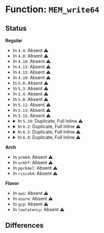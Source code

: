 # Function: <code>MEM_write64</code>

## Status
<b>Regular</b>
<ul>
<li>
In <code>4.4</code>: Absent ⚠️
</li>
<li>
In <code>4.8</code>: Absent ⚠️
</li>
<li>
In <code>4.10</code>: Absent ⚠️
</li>
<li>
In <code>4.13</code>: Absent ⚠️
</li>
<li>
In <code>4.15</code>: Absent ⚠️
</li>
<li>
In <code>4.18</code>: Absent ⚠️
</li>
<li>
In <code>5.0</code>: Absent ⚠️
</li>
<li>
In <code>5.3</code>: Absent ⚠️
</li>
<li>
In <code>5.4</code>: Absent ⚠️
</li>
<li>
In <code>5.8</code>: Absent ⚠️
</li>
<li>
In <code>5.11</code>: Absent ⚠️
</li>
<li>
In <code>5.13</code>: Absent ⚠️
</li>
<li>
In <code>5.15</code>: Absent ⚠️
</li>
<li>
<details>
<summary>In <code>5.19</code>: Duplicate, Full Inline ⚠️</summary>

**Collision:** Static Duplication

**Inline:** Full

**Transformation:** False

**Instances:**

```
In lib/zstd/common/fse_decompress.c (ffffffff8170a3f6)
Location: lib/zstd/common/mem.h:139
Inline: True
Inline callers:
  - lib/zstd/common/fse_decompress.c:FSE_buildDTable_internal
  - lib/zstd/common/fse_decompress.c:FSE_buildDTable_internal
```
```
In lib/zstd/decompress/huf_decompress.c (ffffffff8174f029)
Location: lib/zstd/common/mem.h:139
Inline: True
Inline callers:
  - lib/zstd/decompress/huf_decompress.c:HUF_readDTableX1_wksp_bmi2
  - lib/zstd/decompress/huf_decompress.c:HUF_readDTableX1_wksp_bmi2
  - lib/zstd/decompress/huf_decompress.c:HUF_readDTableX1_wksp_bmi2
  - lib/zstd/decompress/huf_decompress.c:HUF_readDTableX1_wksp_bmi2
  - lib/zstd/decompress/huf_decompress.c:HUF_readDTableX1_wksp_bmi2
  - lib/zstd/decompress/huf_decompress.c:HUF_readDTableX1_wksp_bmi2
  - lib/zstd/decompress/huf_decompress.c:HUF_readDTableX1_wksp_bmi2
```
```
In lib/zstd/decompress/zstd_decompress_block.c (ffffffff81755330)
Location: lib/zstd/common/mem.h:139
Inline: True
```
</details>
</li>
<li>
<details>
<summary>In <code>6.2</code>: Duplicate, Full Inline ⚠️</summary>

**Collision:** Static Duplication

**Inline:** Full

**Transformation:** False

**Instances:**

```
In lib/zstd/compress/fse_compress.c (ffffffff817fd6ac)
Location: lib/zstd/common/mem.h:141
Inline: True
Inline callers:
  - lib/zstd/compress/fse_compress.c:FSE_buildCTable_wksp
  - lib/zstd/compress/fse_compress.c:FSE_buildCTable_wksp
```
```
In lib/zstd/decompress/huf_decompress.c (ffffffff8187300c)
Location: lib/zstd/common/mem.h:141
Inline: True
Inline callers:
  - lib/zstd/decompress/huf_decompress.c:HUF_readDTableX1_wksp_bmi2
  - lib/zstd/decompress/huf_decompress.c:HUF_readDTableX1_wksp_bmi2
  - lib/zstd/decompress/huf_decompress.c:HUF_readDTableX1_wksp_bmi2
  - lib/zstd/decompress/huf_decompress.c:HUF_readDTableX1_wksp_bmi2
  - lib/zstd/decompress/huf_decompress.c:HUF_readDTableX1_wksp_bmi2
  - lib/zstd/decompress/huf_decompress.c:HUF_readDTableX1_wksp_bmi2
  - lib/zstd/decompress/huf_decompress.c:HUF_readDTableX1_wksp_bmi2
```
```
In lib/zstd/decompress/zstd_decompress_block.c (ffffffff81879f6a)
Location: lib/zstd/common/mem.h:141
Inline: True
```
```
In lib/zstd/common/fse_decompress.c (ffffffff81884fa6)
Location: lib/zstd/common/mem.h:141
Inline: True
Inline callers:
  - lib/zstd/common/fse_decompress.c:FSE_buildDTable_internal
  - lib/zstd/common/fse_decompress.c:FSE_buildDTable_internal
```
</details>
</li>
<li>
<details>
<summary>In <code>6.5</code>: Duplicate, Full Inline ⚠️</summary>

**Collision:** Static Duplication

**Inline:** Full

**Transformation:** False

**Instances:**

```
In lib/zstd/compress/fse_compress.c (ffffffff8183dee9)
Location: lib/zstd/common/mem.h:141
Inline: True
Inline callers:
  - lib/zstd/compress/fse_compress.c:FSE_buildCTable_wksp
  - lib/zstd/compress/fse_compress.c:FSE_buildCTable_wksp
```
```
In lib/zstd/decompress/huf_decompress.c (ffffffff818b3c36)
Location: lib/zstd/common/mem.h:141
Inline: True
Inline callers:
  - lib/zstd/decompress/huf_decompress.c:HUF_readDTableX1_wksp_bmi2
  - lib/zstd/decompress/huf_decompress.c:HUF_readDTableX1_wksp_bmi2
  - lib/zstd/decompress/huf_decompress.c:HUF_readDTableX1_wksp_bmi2
  - lib/zstd/decompress/huf_decompress.c:HUF_readDTableX1_wksp_bmi2
  - lib/zstd/decompress/huf_decompress.c:HUF_readDTableX1_wksp_bmi2
  - lib/zstd/decompress/huf_decompress.c:HUF_readDTableX1_wksp_bmi2
  - lib/zstd/decompress/huf_decompress.c:HUF_readDTableX1_wksp_bmi2
```
```
In lib/zstd/decompress/zstd_decompress_block.c (ffffffff818bad85)
Location: lib/zstd/common/mem.h:141
Inline: True
```
```
In lib/zstd/common/fse_decompress.c (ffffffff818c7498)
Location: lib/zstd/common/mem.h:141
Inline: True
Inline callers:
  - lib/zstd/common/fse_decompress.c:FSE_buildDTable_internal
  - lib/zstd/common/fse_decompress.c:FSE_buildDTable_internal
```
</details>
</li>
<li>
<details>
<summary>In <code>6.8</code>: Duplicate, Full Inline ⚠️</summary>

**Collision:** Static Duplication

**Inline:** Full

**Transformation:** False

**Instances:**

```
In lib/zstd/compress/fse_compress.c (ffffffff8188faa9)
Location: lib/zstd/common/mem.h:141
Inline: True
Inline callers:
  - lib/zstd/compress/fse_compress.c:FSE_buildCTable_wksp
  - lib/zstd/compress/fse_compress.c:FSE_buildCTable_wksp
```
```
In lib/zstd/decompress/huf_decompress.c (ffffffff819057f6)
Location: lib/zstd/common/mem.h:141
Inline: True
Inline callers:
  - lib/zstd/decompress/huf_decompress.c:HUF_readDTableX1_wksp_bmi2
  - lib/zstd/decompress/huf_decompress.c:HUF_readDTableX1_wksp_bmi2
  - lib/zstd/decompress/huf_decompress.c:HUF_readDTableX1_wksp_bmi2
  - lib/zstd/decompress/huf_decompress.c:HUF_readDTableX1_wksp_bmi2
  - lib/zstd/decompress/huf_decompress.c:HUF_readDTableX1_wksp_bmi2
  - lib/zstd/decompress/huf_decompress.c:HUF_readDTableX1_wksp_bmi2
  - lib/zstd/decompress/huf_decompress.c:HUF_readDTableX1_wksp_bmi2
```
```
In lib/zstd/decompress/zstd_decompress_block.c (ffffffff8190c945)
Location: lib/zstd/common/mem.h:141
Inline: True
```
```
In lib/zstd/common/fse_decompress.c (ffffffff81919058)
Location: lib/zstd/common/mem.h:141
Inline: True
Inline callers:
  - lib/zstd/common/fse_decompress.c:FSE_buildDTable_internal
  - lib/zstd/common/fse_decompress.c:FSE_buildDTable_internal
```
</details>
</li>
</ul>
<b>Arch</b>
<ul>
<li>
In <code>arm64</code>: Absent ⚠️
</li>
<li>
In <code>armhf</code>: Absent ⚠️
</li>
<li>
In <code>ppc64el</code>: Absent ⚠️
</li>
<li>
In <code>riscv64</code>: Absent ⚠️
</li>
</ul>
<b>Flavor</b>
<ul>
<li>
In <code>aws</code>: Absent ⚠️
</li>
<li>
In <code>azure</code>: Absent ⚠️
</li>
<li>
In <code>gcp</code>: Absent ⚠️
</li>
<li>
In <code>lowlatency</code>: Absent ⚠️
</li>
</ul>

## Differences
